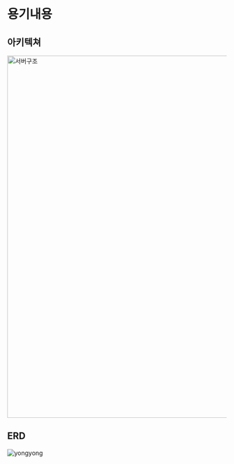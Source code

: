 # 용기내용

## 아키텍쳐

<img width="832" alt="서버구조" src="https://user-images.githubusercontent.com/57899673/130529560-527e93c6-36eb-47b9-beee-13a092dad74c.png">

## ERD

![yongyong](https://user-images.githubusercontent.com/57899673/130529846-6cf0da25-7621-4f85-9713-ec1aba0a2c02.png)

